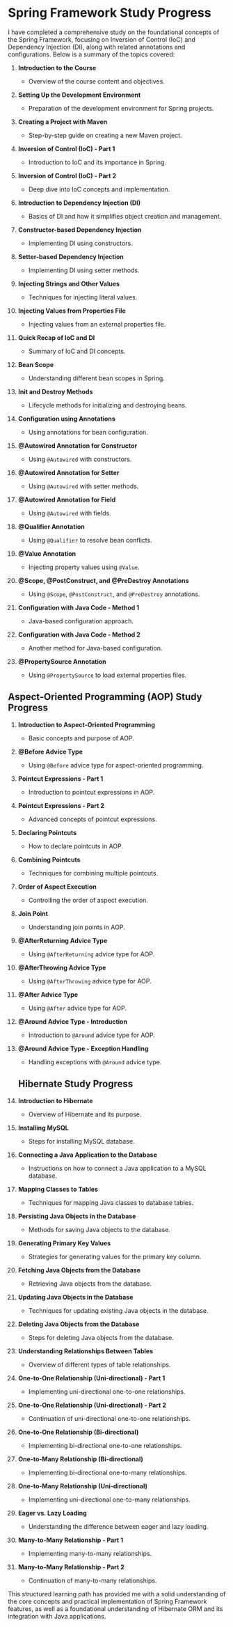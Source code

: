 # Spring Framework Study Progress

I have completed a comprehensive study on the foundational concepts of the Spring Framework, focusing on Inversion of Control (IoC) and Dependency Injection (DI), along with related annotations and configurations. Below is a summary of the topics covered:

1. **Introduction to the Course**
   - Overview of the course content and objectives.

2. **Setting Up the Development Environment**
   - Preparation of the development environment for Spring projects.

3. **Creating a Project with Maven**
   - Step-by-step guide on creating a new Maven project.

4. **Inversion of Control (IoC) - Part 1**
   - Introduction to IoC and its importance in Spring.

5. **Inversion of Control (IoC) - Part 2**
   - Deep dive into IoC concepts and implementation.

6. **Introduction to Dependency Injection (DI)**
   - Basics of DI and how it simplifies object creation and management.

7. **Constructor-based Dependency Injection**
   - Implementing DI using constructors.

8. **Setter-based Dependency Injection**
   - Implementing DI using setter methods.

9. **Injecting Strings and Other Values**
   - Techniques for injecting literal values.

10. **Injecting Values from Properties File**
    - Injecting values from an external properties file.

11. **Quick Recap of IoC and DI**
    - Summary of IoC and DI concepts.

12. **Bean Scope**
    - Understanding different bean scopes in Spring.

13. **Init and Destroy Methods**
    - Lifecycle methods for initializing and destroying beans.

14. **Configuration using Annotations**
    - Using annotations for bean configuration.

15. **@Autowired Annotation for Constructor**
    - Using `@Autowired` with constructors.

16. **@Autowired Annotation for Setter**
    - Using `@Autowired` with setter methods.

17. **@Autowired Annotation for Field**
    - Using `@Autowired` with fields.

18. **@Qualifier Annotation**
    - Using `@Qualifier` to resolve bean conflicts.

19. **@Value Annotation**
    - Injecting property values using `@Value`.

20. **@Scope, @PostConstruct, and @PreDestroy Annotations**
    - Using `@Scope`, `@PostConstruct`, and `@PreDestroy` annotations.

21. **Configuration with Java Code - Method 1**
    - Java-based configuration approach.

22. **Configuration with Java Code - Method 2**
    - Another method for Java-based configuration.

23. **@PropertySource Annotation**
    - Using `@PropertySource` to load external properties files.

## Aspect-Oriented Programming (AOP) Study Progress

1. **Introduction to Aspect-Oriented Programming**
   - Basic concepts and purpose of AOP.

2. **@Before Advice Type**
   - Using `@Before` advice type for aspect-oriented programming.

3. **Pointcut Expressions - Part 1**
   - Introduction to pointcut expressions in AOP.

4. **Pointcut Expressions - Part 2**
   - Advanced concepts of pointcut expressions.

5. **Declaring Pointcuts**
   - How to declare pointcuts in AOP.

6. **Combining Pointcuts**
   - Techniques for combining multiple pointcuts.

7. **Order of Aspect Execution**
   - Controlling the order of aspect execution.

8. **Join Point**
   - Understanding join points in AOP.

9. **@AfterReturning Advice Type**
   - Using `@AfterReturning` advice type for AOP.

10. **@AfterThrowing Advice Type**
    - Using `@AfterThrowing` advice type for AOP.

11. **@After Advice Type**
    - Using `@After` advice type for AOP.

12. **@Around Advice Type - Introduction**
    - Introduction to `@Around` advice type for AOP.

13. **@Around Advice Type - Exception Handling**
    - Handling exceptions with `@Around` advice type.

     ## Hibernate Study Progress

1. **Introduction to Hibernate**
   - Overview of Hibernate and its purpose.

2. **Installing MySQL**
   - Steps for installing MySQL database.

3. **Connecting a Java Application to the Database**
   - Instructions on how to connect a Java application to a MySQL database.

4. **Mapping Classes to Tables**
   - Techniques for mapping Java classes to database tables.

5. **Persisting Java Objects in the Database**
   - Methods for saving Java objects to the database.

6. **Generating Primary Key Values**
   - Strategies for generating values for the primary key column.

7. **Fetching Java Objects from the Database**
   - Retrieving Java objects from the database.

8. **Updating Java Objects in the Database**
   - Techniques for updating existing Java objects in the database.

9. **Deleting Java Objects from the Database**
   - Steps for deleting Java objects from the database.

10. **Understanding Relationships Between Tables**
    - Overview of different types of table relationships.

11. **One-to-One Relationship (Uni-directional) - Part 1**
    - Implementing uni-directional one-to-one relationships.

12. **One-to-One Relationship (Uni-directional) - Part 2**
    - Continuation of uni-directional one-to-one relationships.

13. **One-to-One Relationship (Bi-directional)**
    - Implementing bi-directional one-to-one relationships.

14. **One-to-Many Relationship (Bi-directional)**
    - Implementing bi-directional one-to-many relationships.

15. **One-to-Many Relationship (Uni-directional)**
    - Implementing uni-directional one-to-many relationships.

16. **Eager vs. Lazy Loading**
    - Understanding the difference between eager and lazy loading.

17. **Many-to-Many Relationship - Part 1**
    - Implementing many-to-many relationships.

18. **Many-to-Many Relationship - Part 2**
    - Continuation of many-to-many relationships.

This structured learning path has provided me with a solid understanding of the core concepts and practical implementation of Spring Framework features, as well as a foundational understanding of Hibernate ORM and its integration with Java applications.

